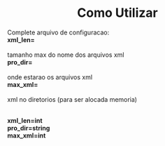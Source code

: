 <h1 align="center">Como Utilizar</h1>
Complete arquivo de configuracao:<br>
<strong>xml_len=</strong><br><br>
tamanho max do nome dos arquivos xml<br>
<strong>pro_dir=</strong><br><br>
onde estarao os arquivos xml<br>
<strong>max_xml=</strong><br><br>
xml no diretorios (para ser alocada memoria)<br><br>

<strong>xml_len=int</strong><br>
<strong>pro_dir=string</strong><br>
<strong>max_xml=int</strong><br>




